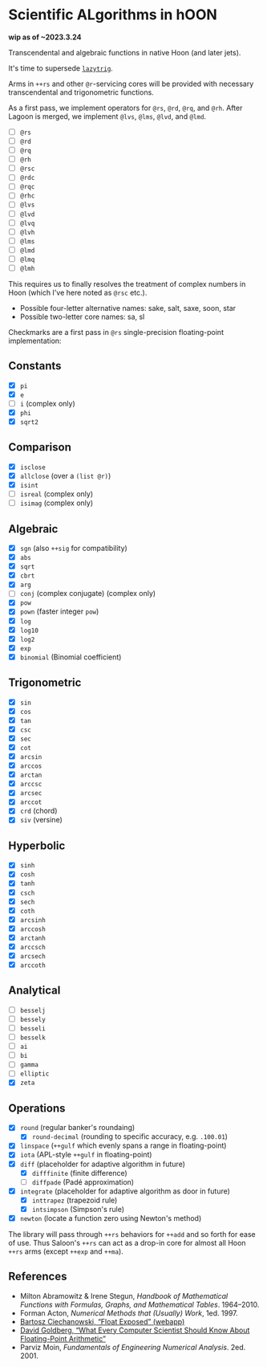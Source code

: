 #   Scientific ALgorithms in hOON

**wip as of ~2023.3.24**

Transcendental and algebraic functions in native Hoon (and later jets).

It's time to supersede [`lazytrig`](https://github.com/sigilante/lazytrig).

Arms in `++rs` and other `@r`-servicing cores will be provided with necessary transcendental and trigonometric functions.

As a first pass, we implement operators for `@rs`, `@rd`, `@rq`, and `@rh`.  After Lagoon is merged, we implement `@lvs`, `@lms`, `@lvd`, and `@lmd`.

- [ ] `@rs`
- [ ] `@rd`
- [ ] `@rq`
- [ ] `@rh`
- [ ] `@rsc`
- [ ] `@rdc`
- [ ] `@rqc`
- [ ] `@rhc`
- [ ] `@lvs`
- [ ] `@lvd`
- [ ] `@lvq`
- [ ] `@lvh`
- [ ] `@lms`
- [ ] `@lmd`
- [ ] `@lmq`
- [ ] `@lmh`

This requires us to finally resolves the treatment of complex numbers in Hoon (which I've here noted as `@rsc` etc.).

- Possible four-letter alternative names:  sake, salt, saxe, soon, star
- Possible two-letter core names:  sa, sl

Checkmarks are a first pass in `@rs` single-precision floating-point implementation:

##  Constants

- [x] `pi`
- [x] `e`
- [ ] `i` (complex only)
- [x] `phi`
- [x] `sqrt2`

##  Comparison

- [x] `isclose`
- [x] `allclose` (over a `(list @r)`)
- [x] `isint`
- [ ] `isreal` (complex only)
- [ ] `isimag` (complex only)

##  Algebraic

- [x] `sgn` (also `++sig` for compatibility)
- [x] `abs`
- [x] `sqrt`
- [x] `cbrt`
- [x] `arg`
- [ ] `conj` (complex conjugate) (complex only)
- [x] `pow`
- [x] `pown` (faster integer `pow`)
- [x] `log`
- [x] `log10`
- [x] `log2`
- [x] `exp`
- [x] `binomial` (Binomial coefficient)

##  Trigonometric

- [x] `sin`
- [x] `cos`
- [x] `tan`
- [x] `csc`
- [x] `sec`
- [x] `cot`
- [x] `arcsin`
- [x] `arccos`
- [x] `arctan`
- [x] `arccsc`
- [x] `arcsec`
- [x] `arccot`
- [x] `crd` (chord)
- [x] `siv` (versine)

##  Hyperbolic

- [x] `sinh`
- [x] `cosh`
- [x] `tanh`
- [x] `csch`
- [x] `sech`
- [x] `coth`
- [x] `arcsinh`
- [x] `arccosh`
- [x] `arctanh`
- [x] `arccsch`
- [x] `arcsech`
- [x] `arccoth`

##  Analytical

- [ ] `besselj`
- [ ] `bessely`
- [ ] `besseli`
- [ ] `besselk`
- [ ] `ai`
- [ ] `bi`
- [ ] `gamma`
- [ ] `elliptic`
- [x] `zeta`

##  Operations

- [x] `round` (regular banker's roundaing)
  - [x] `round-decimal` (rounding to specific accuracy, e.g. `.100.01`)
- [x] `linspace` (`++gulf` which evenly spans a range in floating-point)
- [x] `iota` (APL-style `++gulf` in floating-point)
- [x] `diff` (placeholder for adaptive algorithm in future)
  - [x] `difffinite` (finite difference)
  - [ ] `diffpade` (Padé approximation)
- [x] `integrate` (placeholder for adaptive algorithm as door in future)
  - [x] `inttrapez` (trapezoid rule)
  - [x] `intsimpson` (Simpson's rule)
- [x] `newton` (locate a function zero using Newton's method)

The library will pass through `++rs` behaviors for `++add` and so forth for ease of use.  Thus Saloon's `++rs` can act as a drop-in core for almost all Hoon `++rs` arms (except `++exp` and `++ma`).

##  References

- Milton Abramowitz & Irene Stegun, _Handbook of Mathematical Functions with Formulas, Graphs, and Mathematical Tables_.  1964–2010.
- Forman Acton, _Numerical Methods that (Usually) Work_, 1ed.  1997.
- [Bartosz Ciechanowski, “Float Exposed” (webapp)](https://float.exposed/0x00000001)
- [David Goldberg, “What Every Computer Scientist Should Know About Floating-Point Arithmetic”](https://docs.oracle.com/cd/E19957-01/806-3568/ncg_goldberg.html)
- Parviz Moin, _Fundamentals of Engineering Numerical Analysis_. 2ed.  2001.
